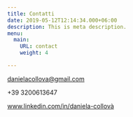 ```yaml
---
title: Contatti
date: 2019-05-12T12:14:34.000+06:00
description: This is meta description.
menu:
  main:
    URL: contact
    weight: 4

---
```

danielacollova@gmail.com

\+39 3200613647

www.linkedin.com/in/daniela-collovà